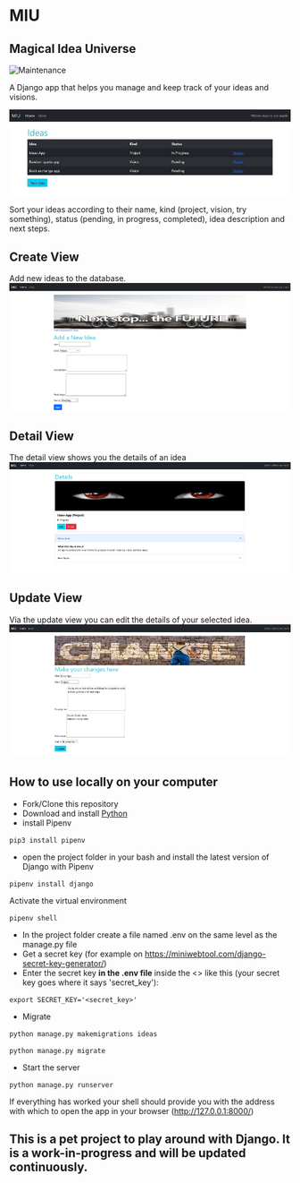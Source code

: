 # MIU

## Magical Idea Universe

![Maintenance](https://img.shields.io/badge/Maintained%3F-yes-green.svg)

A Django app that helps you manage and keep track of your ideas and visions.

![screenshot](static/img/screenshot_listview.jpg)

Sort your ideas according to their name, kind (project, vision, try something), status (pending, in progress, completed), idea description and next steps.

## Create View

Add new ideas to the database.
![screenshot](static/img/screenshot_new.PNG)

## Detail View

The detail view shows you the details of an idea
![screenshot](static/img/screenshot_detail.png)

## Update View

Via the update view you can edit the details of your selected idea.
![screenshot](static/img/screenshot_update.png)

## How to use locally on your computer

- Fork/Clone this repository
- Download and install [Python](https://www.python.org/downloads/)
- install Pipenv

```
pip3 install pipenv
```

- open the project folder in your bash and install the latest version of Django with Pipenv

```
pipenv install django
```

Activate the virtual environment

```
pipenv shell
```

- In the project folder create a file named .env on the same level as the manage.py file
- Get a secret key (for example on https://miniwebtool.com/django-secret-key-generator/)
- Enter the secret key **in the .env file** inside the <> like this (your secret key goes where it says 'secret_key'):

```
export SECRET_KEY='<secret_key>'
```

- Migrate

```
python manage.py makemigrations ideas
```

```
python manage.py migrate
```

- Start the server

```
python manage.py runserver
```

If everything has worked your shell should provide you with the address with which to open the app in your browser (http://127.0.0.1:8000/)

## This is a pet project to play around with Django. It is a work-in-progress and will be updated continuously.
